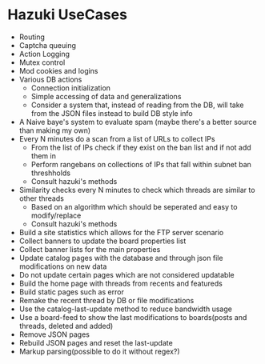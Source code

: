 # Hazuki UseCases

- Routing 
- Captcha queuing
- Action Logging
- Mutex control
- Mod cookies and logins
- Various DB actions
  - Connection initialization
  - Simple accessing of data and generalizations
  - Consider a system that, instead of reading from the DB, will take from the JSON files instead to build DB style info
- A Naive baye's system to evaluate spam (maybe there's a better source than making my own)
- Every N minutes do a scan from a list of URLs to collect IPs
  - From the list of IPs check if they exist on the ban list and if not add them in
  - Perform rangebans on collections of IPs that fall within subnet ban threshholds
  - Consult hazuki's methods
- Similarity checks every N minutes to check which threads are similar to other threads
  - Based on an algorithm which should be seperated and easy to modify/replace   
  - Consult hazuki's methods
- Build a site statistics which allows for the FTP server scenario
- Collect banners to update the board properties list
- Collect banner lists for the main properties
- Update catalog pages with the database and through json file modifications on new data
- Do not update certain pages which are not considered updatable
- Build the home page with threads from recents and featureds
- Build static pages such as error
- Remake the recent thread by DB or file modifications
- Use the catalog-last-update method to reduce bandwidth usage
- Use a board-feed to show the last modifications to boards(posts and threads, deleted and added)
- Remove JSON pages
- Rebuild JSON pages and reset the last-update
- Markup parsing(possible to do it without regex?)
